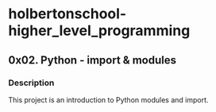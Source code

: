 # holbertonschool-higher_level_programming

## 0x02. Python - import & modules
### Description
This project is an introduction to Python modules and import.